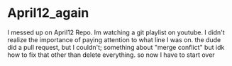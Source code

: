 # April12_again

I messed up on April12 Repo.
Im watching a git playlist on youtube. I didn't realize the importance of paying attention to what line I was on. the dude did a pull request, but I couldn't; something about "merge conflict" but idk how to fix that other than delete everything. so now I have to start over
